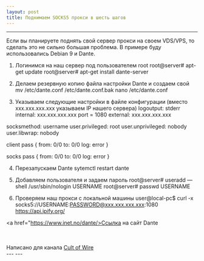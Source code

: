 ```yaml
---
layout: post
title: Поднимаем SOCKS5 прокси в шесть шагов
---
```


---
Если вы планируете поднять свой сервер прокси на своем VDS/VPS, то сделать это не сильно большая проблема.
В примере буду использовались Debian 9 и Dante.

1. Логинимся на наш сервер под пользователем root
root@server# apt-get update
root@server# apt-get install dante-server

2. Делаем резервную копию файла настройки Dante и создаем свой
mv /etc/dante.conf /etc/dante.conf.bak
nano /etc/dante.conf

3. Указываем следующие настройки в файле конфигурации (вместо xxx.xxx.xxx.xxx указываем IP нашего сервера)
logoutput: stderr
internal: xxx.xxx.xxx.xxx port = 1080
external: xxx.xxx.xxx.xxx

socksmethod: username
user.privileged: root
user.unprivileged: nobody
user.libwrap: nobody

client pass {
    from: 0/0 to: 0/0
    log: error
}

socks pass {
    from: 0/0 to: 0/0
    log: error
}

4. Перезапускаем Dante
sytemctl restart dante

5. Добавляем пользователя и задаем пароль
root@server# useradd —shell /usr/sbin/nologin USERNAME
root@server# passwd USERNAME

6. Проверяем наш прокси с локальной машины
user@local-pc$ curl -x socks5://USERNAME:PASSWORD@xxx.xxx.xxx.xxx:1080 https://api.ipify.org/


<a href="https://www.inet.no/dante/>Ссылка на сайт Dante</a>

<br />
<br />Написано для канала <a href="https://t.me/cultofwire">Cult of Wire</a>
<br /> ---
---
